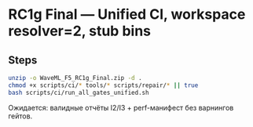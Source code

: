 # RC1g Final — Unified CI, workspace resolver=2, stub bins

## Steps
```bash
unzip -o WaveML_F5_RC1g_Final.zip -d .
chmod +x scripts/ci/* tools/* scripts/repair/* || true
bash scripts/ci/run_all_gates_unified.sh
```
Ожидается: валидные отчёты I2/I3 + perf-манифест без варнингов гейтов.
